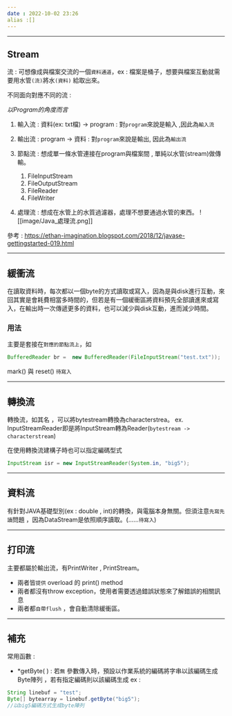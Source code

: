 ```yaml
---
date : 2022-10-02 23:26 
alias :[]
---
```


---
## Stream
流 : 可想像成與檔案交流的一個`資料通道`，ex : 檔案是桶子，想要與檔案互動就需要用水管`(流)`將水`(資料)` 給取出來。

不同面向對應不同的流 :

*以Program的角度而言*
1. 輸入流 : 資料(ex: txt檔) -> program : 對`program`來說是輸入 ,因此為`輸入流`
2. 輸出流 : program -> 資料 : 對`program`來說是輸出, 因此為`輸出流`

1. 節點流 : 想成單一條水管連接在program與檔案間 , 單純以水管(stream)做傳輸。
	1. FileInputStream 
	2. FileOutputStream
	3. FileReader
	4. FileWriter

2. 處理流 : 想成在水管上的水質過濾器，處理不想要通過水管的東西。
	![[image/Java_處理流.png]]


參考 : https://ethan-imagination.blogspot.com/2018/12/javase-gettingstarted-019.html

---

## 緩衝流 

在讀取資料時，每次都以一個byte的方式讀取或寫入，因為是與disk進行互動，來回其實是會耗費相當多時間的，但若是有一個緩衝區將資料預先全部讀進來或寫入，在輸出時一次傳遞更多的資料，也可以減少與disk互動，進而減少時間。

### 用法
主要是套接在`對應的節點流上`，如
```java
BufferedReader br =  new BufferedReader(FileInputStream("test.txt"));
```


mark() 與 reset()
`待寫入`

---
## 轉換流

轉換流，如其名 ，可以將bytestream轉換為characterstrea。
ex. InputStreamReader即是將InputStream轉為Reader(`bytestream -> characterstream`)

在使用轉換流建構子時也可以指定編碼型式
```java
InputStream isr = new InputStreamReader(System.in, "big5");
```


---
## 資料流

有針對JAVA基礎型別(ex : double , int)的轉換，與電腦本身無關。但須注意`先寫先讀`問題
，因為DataStream是依照順序讀取。(......`待寫入`)


---
## 打印流

主要都屬於輸出流，有PrintWriter , PrintStream。
+ 兩者皆`提供` overload 的 print() method
+ 兩者都沒有throw exception，使用者需要透過錯誤狀態來了解錯誤的相關訊息
+ 兩者都`自帶flush` ，會自動清除緩衝區。

---
## 補充 

常用函數 : 
+ *getByte( ) : 若`無` 參數傳入時，預設以作業系統的編碼將字串以該編碼生成Byte陣列 ，若有指定編碼則以該編碼生成
ex :
```java
String linebuf = "test";
Byte[] bytearray = linebuf.getByte("big5");
//以big5編碼方式生成byte陣列
```
